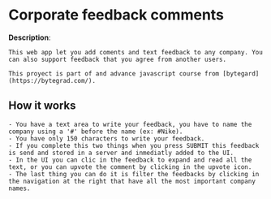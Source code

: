 # Corporate feedback comments

**Description**:

    This web app let you add coments and text feedback to any company. You can also support feedback that you agree from another users.

    This proyect is part of and advance javascript course from [bytegard](https://bytegrad.com/).


## How it works

    - You have a text area to write your feedback, you have to name the company using a '#' before the name (ex: #Nike). 
    - You have only 150 characters to write your feedback. 
    - If you complete this two things when you press SUBMIT this feedback is send and stored in a server and inmediatly added to the UI.
    - In the UI you can clic in the feedback to expand and read all the text, or you can upvote the comment by clicking in the upvote icon. 
    - The last thing you can do it is filter the feedbacks by clicking in the navigation at the right that have all the most important company names.
  
  